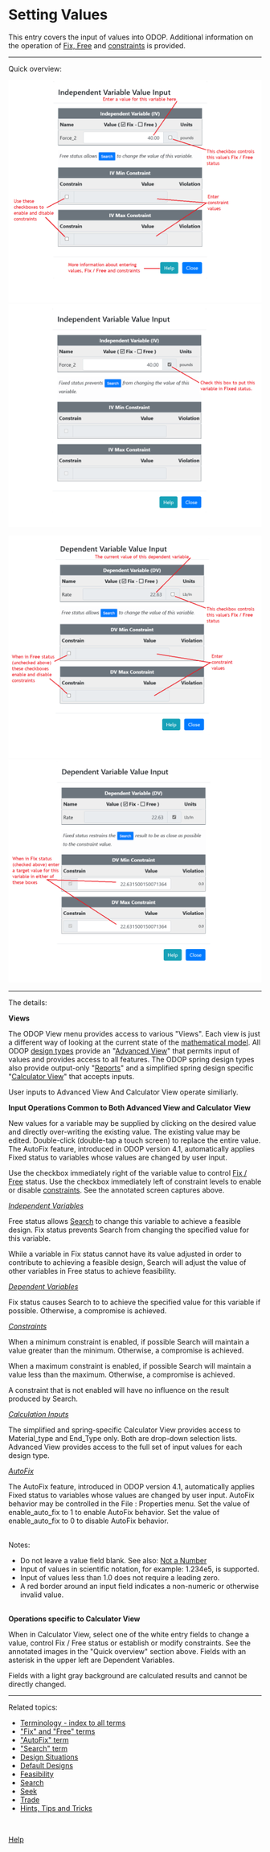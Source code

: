 # Setting Values   

This entry covers the input of values into ODOP. 
Additional information on the operation of [Fix, Free](terminology.html#fix) and [constraints](terminology.html#constraints) is provided.   
___   

Quick overview:

![Free independent variable value input dialog box](/docs/Help/png/ValInpDlgIndepFreeNoted.png "Free independent variable value input dialog box")   
![Fixed independent variable value input dialog box](/docs/Help/png/ValInpDlgIndepFixNoted.png "Fixed independent variable value input dialog box")   

![Free dependent variable value input dialog box](/docs/Help/png/ValInpDlgDepFreeNoted.png "Free dependent variable value input dialog box")   
![Fixed dependent variable value input dialog box](/docs/Help/png/ValInpDlgDepFixNoted.png "Fixed Dependent variable value input dialog box")   

___   

The details:

**Views**

The ODOP View menu provides access to various "Views". 
Each view is just a different way of looking at the current state of the [mathematical model](terminology.html#mathModel). 
All ODOP [design types](terminology.html#designTypes) provide an "[Advanced View](menus.html#ViewAdvanced)" 
that permits input of values and provides access to all features.
The ODOP spring design types also provide output-only "[Reports](menus.html#ViewReports)" and 
a simplified spring design specific "[Calculator View](menus.html#ViewCalculator)" that accepts inputs.

User inputs to Advanced View And Calculator View operate similiarly.   

**Input Operations Common to Both Advanced View and Calculator View**

New values for a variable may be supplied by clicking on the desired value and directly over-writing the existing value. 
The existing value may be edited. 
Double-click (double-tap a touch screen) to replace the entire value.  
The AutoFix feature, introduced in ODOP version 4.1, 
automatically applies Fixed status to variables whose values are changed by user input. 

Use the checkbox immediately right of the variable value to control [Fix / Free](terminology.html#fix) status. 
Use the checkbox immediately left of constraint levels to enable or disable [constraints](terminology.html#constraints). 
See the annotated screen captures above. 

_[Independent Variables](terminology.html#independentVar)_

Free status allows [Search](terminology.html#search) to change this variable to achieve a feasible design. 
Fix status prevents Search from changing the specified value for this variable.  

While a variable in Fix status cannot have its value adjusted 
in order to contribute to achieving a feasible design, 
Search will adjust the value of other variables in Free status to achieve feasibility. 

_[Dependent Variables](terminology.html#dependentVar)_

Fix status causes Search to to achieve the specified value for this variable if possible.
Otherwise, a compromise is achieved.

_[Constraints](terminology.html#constraints)_

When a minimum constraint is enabled, if possible Search will maintain a value greater than the minimum.
Otherwise, a compromise is achieved.

When a maximum constraint is enabled, if possible Search will maintain a value less than the maximum.
Otherwise, a compromise is achieved.   

A constraint that is not enabled will have no influence on the result produced by Search.   

_[Calculation Inputs](terminology.html#calcInputs)_

The simplified and spring-specific Calculator View provides access to Material\_type and End\_Type only. 
Both are drop-down selection lists. 
Advanced View provides access to the full set of input values for each design type.   

_[AutoFix](terminology.html#autoFix)_

The AutoFix feature, introduced in ODOP version 4.1, 
automatically applies Fixed status to variables whose values are changed by user input.
AutoFix behavior may be controlled in the File : Properties menu. 
Set the value of enable_auto_fix to 1 to enable AutoFix behavior. 
Set the value of enable_auto_fix to 0 to disable AutoFix behavior.
 
&nbsp;   
Notes:   
 - Do not leave a value field blank.  See also: [Not a Number](htt.html#nan)
 - Input of values in scientific notation, for example: 1.234e5, is supported.
 - Input of values less than 1.0 does not require a leading zero. 
 - A red border around an input field indicates a non-numeric or otherwise invalid value.

&nbsp;   
**Operations specific to Calculator View**  

When in Calculator View, select one of the white entry fields to change a value, 
control Fix / Free status or establish or modify constraints.
See the annotated images in the "Quick overview" section above. 
Fields with an asterisk in the upper left are Dependent Variables. 
  
Fields with a light gray background are calculated results and cannot be directly changed.   
 
___   


Related topics:

* [Terminology - index to all terms](terminology.html)
* ["Fix" and "Free" terms](terminology.html#fix)
* ["AutoFix" term](terminology.html#autoFix)
* ["Search" term](terminology.html#search)
* [Design Situations](designSituations.html)
* [Default Designs](defaultDesigns.html)
* [Feasibility](feasibility.html)
* [Search](search.html)
* [Seek](seek.html)
* [Trade](trade.html)
* [Hints, Tips and Tricks](/docs/Help/htt.html)   

 
&nbsp;   

[Help](/docs/Help)
